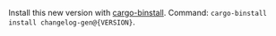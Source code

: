 Install this new version with [cargo-binstall](https://github.com/cargo-bins/cargo-binstall).
Command: `cargo-binstall install changelog-gen@{VERSION}`.
